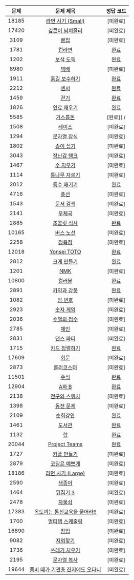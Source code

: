 | 문제 | 문제 제목 | 정답 코드 |
| :--: | :--: | :--: |
| 18185 | [라면 사기 (Small)](https://www.acmicpc.net/problem/18185) | [미완료] |
| 17420 | [깊콘이 넘쳐흘러](https://www.acmicpc.net/problem/17420) | [미완료] |
| 3109 | [빵집](https://www.acmicpc.net/problem/3109) | [미완료] |
| 1781 | [컵라면](https://www.acmicpc.net/problem/1781) | [완료](./solutions/1781.cpp) |
| 1202 | [보석 도둑](https://www.acmicpc.net/problem/1202) | [완료](./solutions/1202.cpp) |
| 8980 | [택배](https://www.acmicpc.net/problem/8980) | [미완료] |
| 1911 | [흙길 보수하기](https://www.acmicpc.net/problem/1911) | [완료](./solutions/1911.cpp) |
| 2212 | [센서](https://www.acmicpc.net/problem/2212) | [완료](./solutions/2212.cpp) |
| 1459 | [걷기](https://www.acmicpc.net/problem/1459) | [완료](./solutions/1459.cpp) |
| 1826 | [연료 채우기](https://www.acmicpc.net/problem/1826) | [완료](./solutions/1826.cpp) |
| 5585 | [거스름돈](https://www.acmicpc.net/problem/5585) | [완료](./ |
| 1508 | [레이스](https://www.acmicpc.net/problem/1508) | [미완료] |
| 1294 | [문자열 장식](https://www.acmicpc.net/problem/1294) | [미완료] |
| 1802 | [종이 접기](https://www.acmicpc.net/problem/1802) | [미완료] |
| 3043 | [장난감 탱크](https://www.acmicpc.net/problem/3043) | [미완료] |
| 1467 | [수 지우기](https://www.acmicpc.net/problem/1467) | [미완료] |
| 1114 | [통나무 자르기](https://www.acmicpc.net/problem/1114) | [미완료] |
| 2012 | [등수 매기기](https://www.acmicpc.net/problem/2012) | [완료](./solutions/2012.cpp) |
| 4716 | [풍선](https://www.acmicpc.net/problem/4716) | [미완료] |
| 1543 | [문서 검색](https://www.acmicpc.net/problem/1543) | [미완료] |
| 2141 | [우체국](https://www.acmicpc.net/problem/2141) | [미완료] |
| 2885 | [초콜릿 식사](https://www.acmicpc.net/problem/2885) | [완료](./solutions/2885.cpp) |
| 10165 | [버스 노선](https://www.acmicpc.net/problem/10165) | [미완료] |
| 2258 | [정육점](https://www.acmicpc.net/problem/2258) | [미완료] |
| 12018 | [Yonsei TOTO](https://www.acmicpc.net/problem/12018) | [완료](./solutions/12018.cpp) |
| 2812 | [크게 만들기](https://www.acmicpc.net/problem/2812) | [완료](./solutions/2812.cpp) |
| 1201 | [NMK](https://www.acmicpc.net/problem/1201) | [미완료] |
| 10800 | [컬러볼](https://www.acmicpc.net/problem/10800) | [완료](./solutions/10800.cpp) |
| 2891 | [카약과 강풍](https://www.acmicpc.net/problem/2891) | [완료](./solutions/2891.cpp) |
| 1082 | [방 번호](https://www.acmicpc.net/problem/1082) | [미완료] |
| 2923 | [숫자 게임](https://www.acmicpc.net/problem/2923) | [미완료] |
| 2036 | [수열의 점수](https://www.acmicpc.net/problem/2036) | [미완료] |
| 2785 | [체인](https://www.acmicpc.net/problem/2785) | [미완료] |
| 2831 | [댄스 파티](https://www.acmicpc.net/problem/2831) | [미완료] |
| 1715 | [카드 정렬하기](https://www.acmicpc.net/problem/1715) | [완료](./solutions/1715.cpp) |
| 17609 | [회문](https://www.acmicpc.net/problem/17609) | [미완료] |
| 2873 | [롤러코스터](https://www.acmicpc.net/problem/2873) | [미완료] |
| 11501 | [주식](https://www.acmicpc.net/problem/11501) | [완료](./solutions/11501.cpp) |
| 12904 | [A와 B](https://www.acmicpc.net/problem/12904) | [완료](./solutions/12904.cpp) |
| 2138 | [전구와 스위치](https://www.acmicpc.net/problem/2138) | [미완료] |
| 1398 | [동전 문제](https://www.acmicpc.net/problem/1398) | [미완료] |
| 2109 | [순회강연](https://www.acmicpc.net/problem/2109) | [완료](./solutions/2109.cpp) |
| 1461 | [도서관](https://www.acmicpc.net/problem/1461) | [완료](./solutions/1461.cpp) |
| 1132 | [합](https://www.acmicpc.net/problem/1132) | [완료](./solutions/1132.cpp) |
| 20044 | [Project Teams](https://www.acmicpc.net/problem/20044) | [완료](./solutions/20444.cpp) |
| 1727 | [커플 만들기](https://www.acmicpc.net/problem/1727) | [미완료] |
| 2879 | [코딩은 예쁘게](https://www.acmicpc.net/problem/2879) | [미완료] |
| 18186 | [라면 사기 (Large)](https://www.acmicpc.net/problem/18186) | [미완료] |
| 2590 | [색종이](https://www.acmicpc.net/problem/2590) | [미완료] |
| 1464 | [뒤집기 3](https://www.acmicpc.net/problem/1464) | [미완료] |
| 2478 | [자물쇠](https://www.acmicpc.net/problem/2478) | [미완료] |
| 17383 | [옥토끼는 통신교육을 풀어라!!](https://www.acmicpc.net/problem/17383) | [미완료] |
| 1700 | [멀티탭 스케줄링](https://www.acmicpc.net/problem/1700) | [미완료] |
| 16890 | [창업](https://www.acmicpc.net/problem/16890) | [미완료] |
| 9082 | [지뢰찾기](https://www.acmicpc.net/problem/9082) | [미완료] |
| 1736 | [쓰레기 치우기](https://www.acmicpc.net/problem/1736) | [미완료] |
| 2195 | [문자열 복사](https://www.acmicpc.net/problem/2195) | [미완료] |
| 19644 | [좀비 떼가 기관총 진지에도 오다니](https://www.acmicpc.net/problem/19644) | [미완료] |
